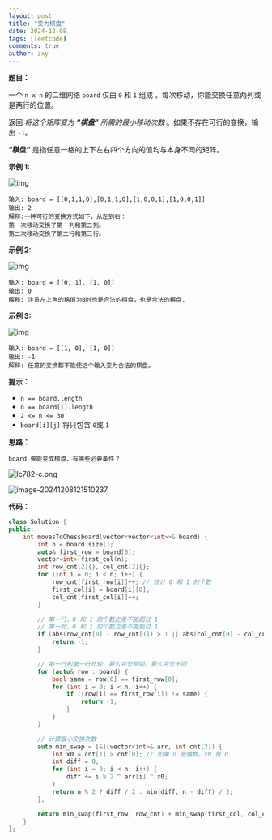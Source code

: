 ```yaml
---
layout: post
title: "变为棋盘"
date: 2024-12-08
tags: [leetcode]
comments: true
author: zxy
---
```


**题目：**

一个 `n x n` 的二维网络 `board` 仅由 `0` 和 `1` 组成 。每次移动，你能交换任意两列或是两行的位置。

返回 *将这个矩阵变为 **“棋盘”** 所需的最小移动次数* 。如果不存在可行的变换，输出 `-1`。

**“棋盘”** 是指任意一格的上下左右四个方向的值均与本身不同的矩阵。

**示例 1:**

![img](https://assets.leetcode.com/uploads/2021/06/29/chessboard1-grid.jpg)

```
输入: board = [[0,1,1,0],[0,1,1,0],[1,0,0,1],[1,0,0,1]]
输出: 2
解释:一种可行的变换方式如下，从左到右：
第一次移动交换了第一列和第二列。
第二次移动交换了第二行和第三行。
```

**示例 2:**

![img](https://assets.leetcode.com/uploads/2021/06/29/chessboard2-grid.jpg)

```
输入: board = [[0, 1], [1, 0]]
输出: 0
解释: 注意左上角的格值为0时也是合法的棋盘，也是合法的棋盘.
```

**示例 3:**

![img](https://assets.leetcode.com/uploads/2021/06/29/chessboard3-grid.jpg)

```
输入: board = [[1, 0], [1, 0]]
输出: -1
解释: 任意的变换都不能使这个输入变为合法的棋盘。
```

**提示：**

- `n == board.length`
- `n == board[i].length`
- `2 <= n <= 30`
- `board[i][j]` 将只包含 `0`或 `1`

**思路：**

```
board 要能变成棋盘，有哪些必要条件？
```

![lc782-c.png](https://pic.leetcode.cn/1732265312-EypwGk-lc782-c.png)

![image-20241208121510237](https://zxyandzxy.github.io/images/202412081215631.png)

**代码：**

```cpp
class Solution {
public:
    int movesToChessboard(vector<vector<int>>& board) {
        int n = board.size();
        auto& first_row = board[0];
        vector<int> first_col(n);
        int row_cnt[2]{}, col_cnt[2]{};
        for (int i = 0; i < n; i++) {
            row_cnt[first_row[i]]++; // 统计 0 和 1 的个数
            first_col[i] = board[i][0];
            col_cnt[first_col[i]]++;
        }

        // 第一行，0 和 1 的个数之差不能超过 1
        // 第一列，0 和 1 的个数之差不能超过 1
        if (abs(row_cnt[0] - row_cnt[1]) > 1 || abs(col_cnt[0] - col_cnt[1]) > 1) {
            return -1;
        }

        // 每一行和第一行比较，要么完全相同，要么完全不同
        for (auto& row : board) {
            bool same = row[0] == first_row[0];
            for (int i = 0; i < n; i++) {
                if ((row[i] == first_row[i]) != same) {
                    return -1;
                }
            }
        }

        // 计算最小交换次数
        auto min_swap = [&](vector<int>& arr, int cnt[2]) {
            int x0 = cnt[1] > cnt[0]; // 如果 n 是偶数，x0 是 0
            int diff = 0;
            for (int i = 0; i < n; i++) {
                diff += i % 2 ^ arr[i] ^ x0;
            }
            return n % 2 ? diff / 2 : min(diff, n - diff) / 2;
        };

        return min_swap(first_row, row_cnt) + min_swap(first_col, col_cnt);
    }
};
```
